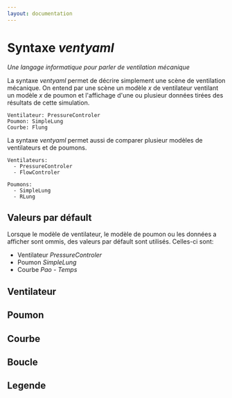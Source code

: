 ```yaml
---
layout: documentation
---
```


<link rel='stylesheet' href='css/ventyamldoc.css'/>

Syntaxe *ventyaml*
==================

*Une langage informatique pour parler de ventilation mécanique*

La syntaxe *ventyaml* permet de décrire simplement une scène de
ventilation mécanique.  On entend par une scène un modèle *x* de
ventilateur ventilant un modèle *x* de poumon et l'affichage d'une ou
plusieur données tirées des résultats de cette simulation.

	Ventilateur: PressureControler
	Poumon: SimpleLung
	Courbe: Flung

La syntaxe *ventyaml* permet aussi de comparer plusieur modèles de
ventilateurs et de poumons.

	Ventilateurs:
	  - PressureControler
	  - FlowControler

	Poumons:
	  - SimpleLung
	  - RLung

## Valeurs par défault

Lorsque le modèle de ventilateur, le modèle de poumon ou les données 
a afficher sont ommis, des valeurs par défault sont utilisés. Celles-ci sont:

- Ventilateur *PressureControler*
- Poumon *SimpleLung*
- Courbe *Pao - Temps*

## Ventilateur

## Poumon

## Courbe

## Boucle

## Legende
